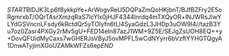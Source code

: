 $START$BlDJK3Lp6f8ykkpYe+ArWogvReU5DQPaZmQoHKjbnT/BJfBZFry2E5oRgmrxbT/OQrTAsrXmzqRaS7IcYlx0jHJF4344lnrdq4mTXQyOR+lNJWRsJlwYLYdGSVncnLFsdy6kRctdQr5yTOIyfn6tLl4SyaGdzL3JHDp3uOW9I4//tazB3Yu7oz0Zasr4PXGy2rMv5gU+FED14eln87azJ1WM+9Z5E/SEJgZsUOH8EQ++y+DovQFUidMyCaxs7wGHERJsVByJ5ovMPFL5wCdNYyrr6bVzftYYHGTQgyA1DnwATyjimXGoUZAMkWFZs6ep$END$
